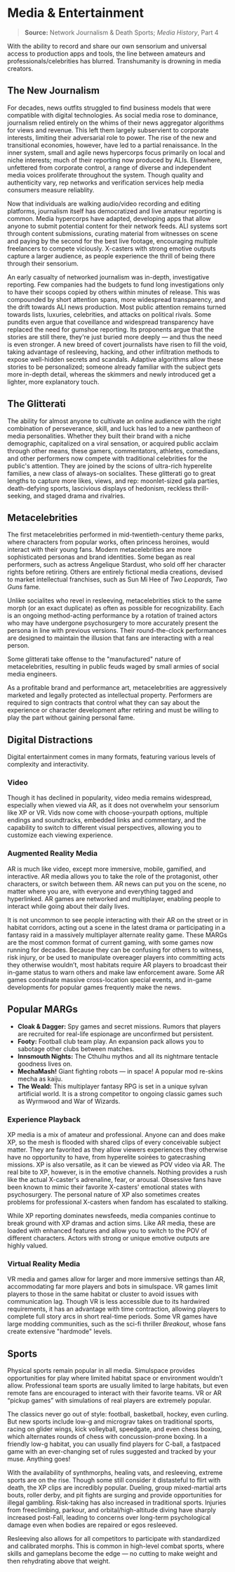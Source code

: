 # Media & Entertainment

> **Source:** Network Journalism & Death Sports; _Media History_, Part 4

With the ability to record and share our own sensorium and universal access to production apps and tools, the line between amateurs and professionals/celebrities has blurred. Transhumanity is drowning in media creators.

## The New Journalism

For decades, news outfits struggled to find business models that were compatible with digital technologies. As social media rose to dominance, journalism relied entirely on the whims of their news aggregator algorithms for views and revenue. This left them largely subservient to corporate interests, limiting their adversarial role to power. The rise of the new and transitional economies, however, have led to a partial renaissance. In the inner system, small and agile news hypercorps focus primarily on local and niche interests; much of their reporting now produced by ALIs. Elsewhere, unfettered from corporate control, a range of diverse and independent media voices proliferate throughout the system. Though quality and authenticity vary, rep networks and verification services help media consumers measure reliablity.

Now that individuals are walking audio/video recording and editing platforms, journalism itself has democratized and live amateur reporting is common. Media hypercorps have adapted, developing apps that allow anyone to submit potential content for their network feeds. ALI systems sort through content submissions, curating material from witnesses on scene and paying by the second for the best live footage, encouraging multiple freelancers to compete viciously. X-casters with strong emotive outputs capture a larger audience, as people experience the thrill of being there through their sensorium.

An early casualty of networked journalism was in-depth, investigative reporting. Few companies had the budgets to fund long investigations only to have their scoops copied by others within minutes of release. This was compounded by short attention spans, more widespread transparency, and the drift towards ALI news production. Most public attention remains turned towards lists, luxuries, celebrities, and attacks on political rivals. Some pundits even argue that coveillance and widespread transparency have replaced the need for gumshoe reporting. Its proponents argue that the stories are still there, they're just buried more deeply — and thus the need is even stronger. A new breed of covert journalists have risen to fill the void, taking advantage of resleeving, hacking, and other infiltration methods to expose well-hidden secrets and scandals. Adaptive algorithms allow these stories to be personalized; someone already familiar with the subject gets more in-depth detail, whereas the skimmers and newly introduced get a lighter, more explanatory touch.

## The Glitterati

The ability for almost anyone to cultivate an online audience with the right combination of perseverance, skill, and luck has led to a new pantheon of media personalities. Whether they built their brand with a niche demographic, capitalized on a viral sensation, or acquired public acclaim through other means, these gamers, commentators, athletes, comedians, and other performers now compete with traditional celebrities for the public's attention. They are joined by the scions of ultra-rich hyperelite families, a new class of always-on socialites. These glitterati go to great lengths to capture more likes, views, and rep: moonlet-sized gala parties, death-defying sports, lascivious displays of hedonism, reckless thrill-seeking, and staged drama and rivalries.

## Metacelebrities

The first metacelebrities performed in mid-twentieth-century theme parks, where characters from popular works, often princess heroines, would interact with their young fans. Modern metacelebrities are more sophisticated personas and brand identities. Some began as real performers, such as actress Angelique Stardust, who sold off her character rights before retiring. Others are entirely fictional media creations, devised to market intellectual franchises, such as Sun Mi Hee of _Two Leopards, Two Guns_ fame.

Unlike socialites who revel in resleeving, metacelebrities stick to the same morph (or an exact duplicate) as often as possible for recognizability. Each is an ongoing method-acting performance by a rotation of trained actors who may have undergone psychosurgery to more accurately present the persona in line with previous versions. Their round-the-clock performances are designed to maintain the illusion that fans are interacting with a real person.

Some glitterati take offense to the "manufactured" nature of metacelebrities, resulting in public feuds waged by small armies of social media engineers.

As a profitable brand and performance art, metacelebrities are aggressively marketed and legally protected as intellectual property. Performers are required to sign contracts that control what they can say about the experience or character development after retiring and must be willing to play the part without gaining personal fame.

## Digital Distractions

Digital entertainment comes in many formats, featuring various levels of complexity and interactivity.

### Video

Though it has declined in popularity, video media remains widespread, especially when viewed via AR, as it does not overwhelm your sensorium like XP or VR. Vids now come with choose-yourpath options, multiple endings and soundtracks, embedded links and commentary, and the capability to switch to different visual perspectives, allowing you to customize each viewing experience.

### Augmented Reality Media

AR is much like video, except more immersive, mobile, gamified, and interactive. AR media allows you to take the role of the protagonist, other characters, or switch between them. AR news can put you on the scene, no matter where you are, with everyone and everything tagged and hyperlinked. AR games are networked and multiplayer, enabling people to interact while going about their daily lives.

It is not uncommon to see people interacting with their AR on the street or in habitat corridors, acting out a scene in the latest drama or participating in a fantasy raid in a massively multiplayer alternate reality game. These MARGs are the most common format of current gaming, with some games now running for decades. Because they can be confusing for others to witness, risk injury, or be used to manipulate overeager players into committing acts they otherwise wouldn’t, most habitats require AR players to broadcast their in-game status to warn others and make law enforcement aware. Some AR games coordinate massive cross-location special events, and in-game developments for popular games frequently make the news.

<!-- CLEANED blockquote -->

## Popular MARGs

- **Cloak & Dagger:** Spy games and secret missions. Rumors that players are recruited for real-life espionage are unconfirmed but persistent.
- **Footy:** Football club team play. An expansion pack allows you to sabotage other clubs between matches.
- **Innsmouth Nights:** The Cthulhu mythos and all its nightmare tentacle goodness lives on.
- **MechaMash!** Giant fighting robots  —  in space! A popular mod re-skins mecha as kaiju.
- **The Weald:** This multiplayer fantasy RPG is set in a unique sylvan artificial world. It is a strong competitor to ongoing classic games such as Wyrmwood and War of Wizards.

<!-- CLEANED /blockquote -->

### Experience Playback

XP media is a mix of amateur and professional. Anyone can and does make XP, so the mesh is flooded with shared clips of every conceivable subject matter. They are favorited as they allow viewers experiences they otherwise have no opportunity to have, from hyperelite soirées to gatecrashing missions. XP is also versatile, as it can be viewed as POV video via AR. The real bite to XP, however, is in the emotive channels. Nothing provides a rush like the actual X-caster's adrenaline, fear, or arousal. Obsessive fans have been known to mimic their favorite X-casters' emotional states with psychosurgery. The personal nature of XP also sometimes creates problems for professional X-casters when fandom has escalated to stalking.

While XP reporting dominates newsfeeds, media companies continue to break ground with XP dramas and action sims. Like AR media, these are loaded with enhanced features and allow you to switch to the POV of different characters. Actors with strong or unique emotive outputs are highly valued.

### Virtual Reality Media

VR media and games allow for larger and more immersive settings than AR, accommodating far more players and bots in simulspace. VR games limit players to those in the same habitat or cluster to avoid issues with communication lag. Though VR is less accessible due to its hardwired requirements, it has an advantage with time contraction, allowing players to complete full story arcs in short real-time periods. Some VR games have large modding communities, such as the sci-fi thriller _Breakout_, whose fans create extensive "hardmode" levels.

## Sports

Physical sports remain popular in all media. Simulspace provides opportunities for play where limited habitat space or environment wouldn’t allow. Professional team sports are usually limited to large habitats, but even remote fans are encouraged to interact with their favorite teams. VR or AR “pickup games” with simulations of real players are extremely popular.

The classics never go out of style: football, basketball, hockey, even curling. But new sports include low-g and micrograv takes on traditional sports, racing on glider wings, kick volleyball, speedgate, and even chess boxing, which alternates rounds of chess with concussion-prone boxing. In a friendly low-g habitat, you can usually find players for C-ball, a fastpaced game with an ever-changing set of rules suggested and tracked by your muse. Anything goes!

With the availability of synthmorphs, healing vats, and resleeving, extreme sports are on the rise. Though some still consider it distasteful to flirt with death, the XP clips are incredibly popular. Dueling, group mixed-martial arts bouts, roller derby, and pit fights are surging and provide opportunities for illegal gambling. Risk-taking has also increased in traditional sports. Injuries from freeclimbing, parkour, and orbital/high-altitude diving have sharply increased post-Fall, leading to concerns over long-term psychological damage even when bodies are repaired or egos resleeved.

Resleeving also allows for all competitors to participate with standardized and calibrated morphs. This is common in high-level combat sports, where skills and gameplans become the edge — no cutting to make weight and then rehydrating above that weight.
